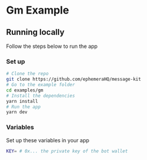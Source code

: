 # Gm Example

## Running locally

Follow the steps below to run the app

### Set up

```bash [cmd]
# Clone the repo
git clone https://github.com/ephemeraHQ/message-kit
# Go to the example folder
cd examples/gm
# Install the dependencies
yarn install
# Run the app
yarn dev
```

### Variables

Set up these variables in your app

```bash [cmd]
KEY= # 0x... the private key of the bot wallet
```
